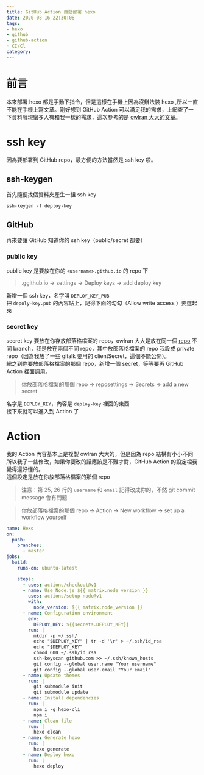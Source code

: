 ```yaml
---
title: GitHub Action 自動部署 hexo
date: 2020-08-16 22:30:08
tags:
- hexo
- github
- github-action
- CI/Cl
category:
---
```


# 前言
本來部署 hexo 都是手動下指令，但是這樣在手機上因為沒辦法裝 hexo ,所以一直不能在手機上寫文章。剛好想到 GitHub Action 可以滿足我的需求，上網查了一下資料發現蠻多人有和我一樣的需求，這次參考的是 [owlran 大大的文章](https://owlran.github.io/2020/04/26/hexo-blog-github-action/)。

# ssh key
因為要部署到 GitHub repo，最方便的方法當然是 ssh key 啦。

## ssh-keygen
首先隨便找個資料夾產生一組 ssh key
```
ssh-keygen -f deploy-key
```
## GitHub
再來要讓 GitHub 知道你的 ssh key（public/secret 都要）

### public key
public key 是要放在你的 `<username>.github.io` 的 repo 下  
> <username>.ggithub.io -> settings -> Deploy keys -> add deploy key  

新增一個 ssh key，名字叫 `DEPLOY_KEY_PUB`  
把 `depoly-key.pub` 的內容貼上，記得下面的勾勾（Allow write access ）要選起來  

### secret key
secret key 要放在你存放部落格檔案的 repo，owlran 大大是放在同一個 [repo](https://github.com/owlran/owlran.github.io) 不同 branch，我是放在兩個不同 repo，其中放部落格檔案的 repo 我設成 private repo（因為我放了一些 gitalk 要用的 clientSecret，這個不能公開）。  
總之到你要放部落格檔案的那個 repo，新增一個 secret，等等要再 GitHub Action 裡面調用。
> 你放部落格檔案的那個 repo -> reposettings -> Secrets -> add a new secret  

名字是 `DEPLOY_KEY`，內容是 `deploy-key` 裡面的東西  
接下來就可以進入到 Action 了

# Action
我的 Action 內容基本上是複製 owlran 大大的，但是因為 repo 結構有小小不同所以我了一些修改，如果你要改的話應該是不難才對，GitHub Action 的設定檔我覺得還好懂的。  
這個設定是放在你放部落格檔案的那個 repo

> 注意：第 25, 26 行的 `username` 和 `email` 記得改成你的，不然 git commit message 會有問題

> 你放部落格檔案的那個 repo -> Action -> New workflow -> set up a workflow yourself

```yaml
name: Hexo
on:
  push:
    branches:
      - master 
jobs:
  build:
    runs-on: ubuntu-latest

    steps:
      - uses: actions/checkout@v1
      - name: Use Node.js ${{ matrix.node_version }}
        uses: actions/setup-node@v1
        with:
          node_version: ${{ matrix.node_version }}
      - name: Configuration environment
        env:
          DEPLOY_KEY: ${{secrets.DEPLOY_KEY}}
        run: |
          mkdir -p ~/.ssh/
          echo "$DEPLOY_KEY" | tr -d '\r' > ~/.ssh/id_rsa
          echo "$DEPLOY_KEY"
          chmod 600 ~/.ssh/id_rsa
          ssh-keyscan github.com >> ~/.ssh/known_hosts
          git config --global user.name "Your username"
          git config --global user.email "Your email"
      - name: Update themes
        run: |
          git submodule init
          git submodule update
      - name: Install dependencies
        run: |
          npm i -g hexo-cli
          npm i
      - name: Clean file
        run: |
          hexo clean  
      - name: Generate hexo
        run: |
          hexo generate
      - name: Deploy hexo
        run: |
          hexo deploy
```
